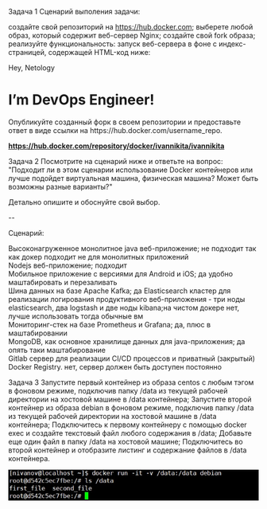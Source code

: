 Задача 1
Сценарий выполения задачи:

создайте свой репозиторий на https://hub.docker.com;
выберете любой образ, который содержит веб-сервер Nginx;
создайте свой fork образа;
реализуйте функциональность: запуск веб-сервера в фоне с индекс-страницей, содержащей HTML-код ниже:
<html>
<head>
Hey, Netology
</head>
<body>
<h1>I’m DevOps Engineer!</h1>
</body>
</html>
Опубликуйте созданный форк в своем репозитории и предоставьте ответ в виде ссылки на https://hub.docker.com/username_repo.

**https://hub.docker.com/repository/docker/ivannikita/ivannikita**

Задача 2
Посмотрите на сценарий ниже и ответьте на вопрос: "Подходит ли в этом сценарии использование Docker контейнеров или лучше подойдет виртуальная машина, физическая машина? Может быть возможны разные варианты?"

Детально опишите и обоснуйте свой выбор.

--

Сценарий:

Высоконагруженное монолитное java веб-приложение; не подходит так как докер подходит не для монолитных приложений  
Nodejs веб-приложение; подходит  
Мобильное приложение c версиями для Android и iOS; да удобно маштабировать и перезаливать  
Шина данных на базе Apache Kafka;  да
Elasticsearch кластер для реализации логирования продуктивного веб-приложения - три ноды elasticsearch, два logstash и две ноды kibana;на чистом докере нет, лучше использовать тогда обычные вм  
Мониторинг-стек на базе Prometheus и Grafana; да, плюс в маштабировании  
MongoDB, как основное хранилище данных для java-приложения; да опять таки маштабирование  
Gitlab сервер для реализации CI/CD процессов и приватный (закрытый) Docker Registry. нет, сервер должен быть доступен постоянно  



Задача 3
Запустите первый контейнер из образа centos c любым тэгом в фоновом режиме, подключив папку /data из текущей рабочей директории на хостовой машине в /data контейнера;
Запустите второй контейнер из образа debian в фоновом режиме, подключив папку /data из текущей рабочей директории на хостовой машине в /data контейнера;
Подключитесь к первому контейнеру с помощью docker exec и создайте текстовый файл любого содержания в /data;
Добавьте еще один файл в папку /data на хостовой машине;
Подключитесь во второй контейнер и отобразите листинг и содержание файлов в /data контейнера.

![Listfiles](/images/file_list.jpg)